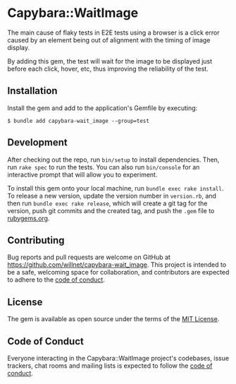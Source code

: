 # Capybara::WaitImage

The main cause of flaky tests in E2E tests using a browser is a click error caused by an element being out of alignment with the timing of image display.

By adding this gem, the test will wait for the image to be displayed just before each click, hover, etc, thus improving the reliability of the test.

## Installation

Install the gem and add to the application's Gemfile by executing:

    $ bundle add capybara-wait_image --group=test

## Development

After checking out the repo, run `bin/setup` to install dependencies. Then, run `rake spec` to run the tests. You can also run `bin/console` for an interactive prompt that will allow you to experiment.

To install this gem onto your local machine, run `bundle exec rake install`. To release a new version, update the version number in `version.rb`, and then run `bundle exec rake release`, which will create a git tag for the version, push git commits and the created tag, and push the `.gem` file to [rubygems.org](https://rubygems.org).

## Contributing

Bug reports and pull requests are welcome on GitHub at https://github.com/willnet/capybara-wait_image. This project is intended to be a safe, welcoming space for collaboration, and contributors are expected to adhere to the [code of conduct](https://github.com/willnet/capybara-wait_image/blob/main/CODE_OF_CONDUCT.md).

## License

The gem is available as open source under the terms of the [MIT License](https://opensource.org/licenses/MIT).

## Code of Conduct

Everyone interacting in the Capybara::WaitImage project's codebases, issue trackers, chat rooms and mailing lists is expected to follow the [code of conduct](https://github.com/willnet/capybara-wait_image/blob/main/CODE_OF_CONDUCT.md).
